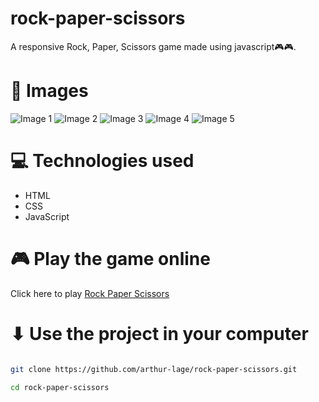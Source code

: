 # rock-paper-scissors

A responsive Rock, Paper, Scissors game made using javascript🎮🎮.

# 🌆 Images

<img src="./assets/screenshot-1" alt="Image 1"/>
<img src="./assets/screenshot-2" alt="Image 2"/>
<img src="./assets/screenshot-3" alt="Image 3"/>
<img src="./assets/screenshot-4" alt="Image 4"/>
<img src="./assets/screenshot-1" alt="Image 5"/>

# 💻 Technologies used

- HTML
- CSS
- JavaScript

# 🎮 Play the game online

Click here to play [Rock Paper Scissors](https://rock-paper-scissors-al.vercel.app)

# ⬇ Use the project in your computer

```bash

git clone https://github.com/arthur-lage/rock-paper-scissors.git

cd rock-paper-scissors

```

